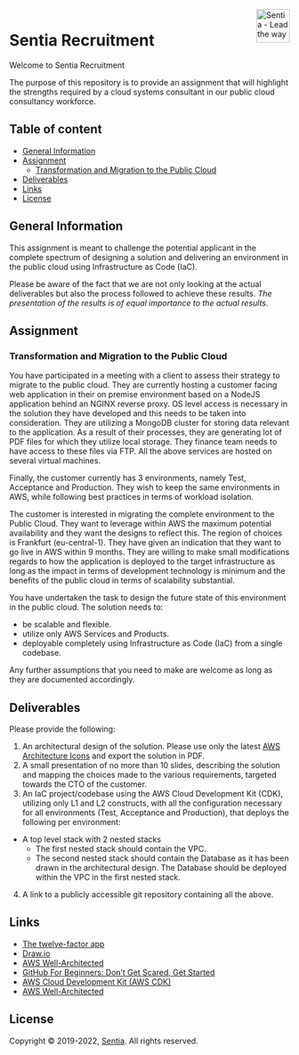 
<a href="https://sentia.com/">
    <img src="assets/logo.jpg" alt="Sentia - Lead the way" title="Sentia" align="right" height="60" />
</a>

# Sentia Recruitment

Welcome to Sentia Recruitment

The purpose of this repository is to provide an assignment that will highlight the strengths required by a cloud systems consultant in our public cloud consultancy workforce.

## Table of content

- [General Information](#general-information)
- [Assignment](#assignment)
    - [Transformation and Migration to the Public Cloud](#transformation-and-migration-to-the-public-cloud)
- [Deliverables](#deliverables)
- [Links](#links)
- [License](#license)

## General Information

This assignment is meant to challenge the potential applicant in the complete spectrum of designing a solution and delivering an environment in the public cloud using Infrastructure as Code (IaC).

Please be aware of the fact that we are not only looking at the actual deliverables but also the process followed to achieve these results. *The presentation of the results is of equal importance to the actual results.*

## Assignment

### Transformation and Migration to the Public Cloud

You have participated in a meeting with a client to assess their strategy to migrate to the public cloud. They are currently hosting a customer facing web application in their on premise environment based on a NodeJS application behind an NGINX reverse proxy. OS level access is necessary in the solution they have developed and this needs to be taken into consideration. They are utilizing a MongoDB cluster for storing data relevant to the application. As a result of their processes, they are generating lot of PDF files for which they utilize local storage. They finance team needs to have access to these files via FTP. All the above services are hosted on several virtual machines.

Finally, the customer currently has 3 environments, namely Test, Acceptance and Production. They wish to keep the same environments in AWS, while following best practices in terms of workload isolation.

The customer is interested in migrating the complete environment to the Public Cloud. They want to leverage within AWS the maximum potential availability and they want the designs to reflect this. The region of choices is Frankfurt (eu-central-1). They have given an indication that they want to go live in AWS within 9 months. They are willing to make small modifications regards to how the application is deployed to the target infrastructure as long as the impact in terms of development technology is minimum and the benefits of the public cloud in terms of scalability substantial.

You have undertaken the task to design the future state of this environment in the public cloud. The solution needs to:
* be scalable and flexible.
* utilize only AWS Services and Products.
* deployable completely using Infrastructure as Code (IaC) from a single codebase.

Any further assumptions that you need to make are welcome as long as they are documented accordingly.

## Deliverables

Please provide the following:
1. An architectural design of the solution. Please use only the latest [AWS Architecture Icons](https://aws.amazon.com/architecture/icons/) and export the solution in PDF.
2. A small presentation of no more than 10 slides, describing the solution and mapping the choices made to the various requirements, targeted towards the CTO of the customer.
3. An IaC project/codebase using the AWS Cloud Development Kit (CDK), utilizing only L1 and L2 constructs, with all the configuration necessary for all environments (Test, Acceptance and Production), that deploys the following per environment:
  * A top level stack with 2 nested stacks
    * The first nested stack should contain the VPC.
    * The second nested stack should contain the Database as it has been drawn in the architectural design. The Database should be deployed within the VPC in the first nested stack.
4. A link to a publicly accessible git repository containing all the above.

## Links

- [The twelve-factor app](https://12factor.net/)
- [Draw.io](https://www.draw.io/)
- [AWS Well-Architected](https://aws.amazon.com/architecture/well-architected/)
- [GitHub For Beginners: Don’t Get Scared, Get Started](https://readwrite.com/2013/09/30/understanding-github-a-journey-for-beginners-part-1/)
- [AWS Cloud Development Kit (AWS CDK)](https://aws.amazon.com/cdk/)
- [AWS Well-Architected](https://aws.amazon.com/architecture/well-architected/)

## License

Copyright © 2019-2022, [Sentia](https://sentia.com). All rights reserved.